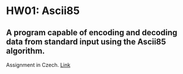 # HW01: Ascii85
## A program capable of encoding and decoding data from standard input using the Ascii85 algorithm.

Assignment in Czech. [Link](https://web.archive.org/web/20201008221540/https://www.fi.muni.cz/pb071/hw/homework-01/)

